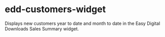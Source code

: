 # edd-customers-widget
 Displays new customers year to date and month to date in the Easy Digital Downloads Sales Summary widget.
